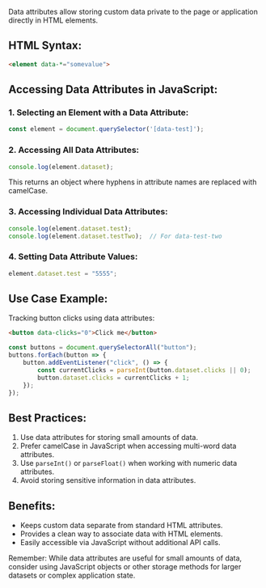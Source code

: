 Data attributes allow storing custom data private to the page or application directly in HTML elements.
## HTML Syntax:

```html
<element data-*="somevalue">
```

## Accessing Data Attributes in JavaScript:
### 1. Selecting an Element with a Data Attribute:

```javascript
const element = document.querySelector('[data-test]');
```

### 2. Accessing All Data Attributes:

```javascript
console.log(element.dataset);
```

This returns an object where hyphens in attribute names are replaced with camelCase.

### 3. Accessing Individual Data Attributes:

```javascript
console.log(element.dataset.test);
console.log(element.dataset.testTwo);  // For data-test-two
```

### 4. Setting Data Attribute Values:

```javascript
element.dataset.test = "5555";
```

## Use Case Example:

Tracking button clicks using data attributes:

```html
<button data-clicks="0">Click me</button>
```

```javascript
const buttons = document.querySelectorAll("button");
buttons.forEach(button => {
    button.addEventListener("click", () => {
        const currentClicks = parseInt(button.dataset.clicks || 0);
        button.dataset.clicks = currentClicks + 1;
    });
});
```
## Best Practices:

1. Use data attributes for storing small amounts of data.
2. Prefer camelCase in JavaScript when accessing multi-word data attributes.
3. Use `parseInt()` or `parseFloat()` when working with numeric data attributes.
4. Avoid storing sensitive information in data attributes.

## Benefits:

- Keeps custom data separate from standard HTML attributes.
- Provides a clean way to associate data with HTML elements.
- Easily accessible via JavaScript without additional API calls.

Remember: While data attributes are useful for small amounts of data, consider using JavaScript objects or other storage methods for larger datasets or complex application state.
